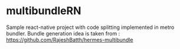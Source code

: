# multibundleRN
Sample react-native project with code splitting implemented in metro bundler.
Bundle generation idea is taken from : https://github.com/RajeshBatth/hermes-multibundle
